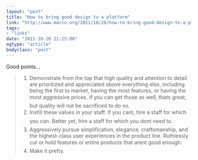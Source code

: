 ```yaml
---
layout: "post"
title: "How to bring good design to a platform"
link: "http://www.marco.org/2011/10/20/how-to-bring-good-design-to-a-platform"
tags: 
- "links"
date: "2011-10-20 21:25:00"
ogtype: "article"
bodyclass: "post"
---
```


Good points…

> 1. Demonstrate from the top that high quality and attention to detail are prioritized and appreciated above everything else, including being the first to market, having the most features, or having the most aggressive prices. If you can get those as well, thats great, but quality will not be sacrificed to do so.
> 2. Instill these values in your staff. If you cant, hire a staff for which you can. Better yet, hire a staff for which you dont need to.
> 3. Aggressively pursue simplification, elegance, craftsmanship, and the highest-class user experiences in the product line. Ruthlessly cut or hold features or entire products that arent good enough.
> 4. Make it pretty.
